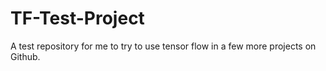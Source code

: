 # TF-Test-Project
A test repository for me to try to use tensor flow in a few more projects on Github.
